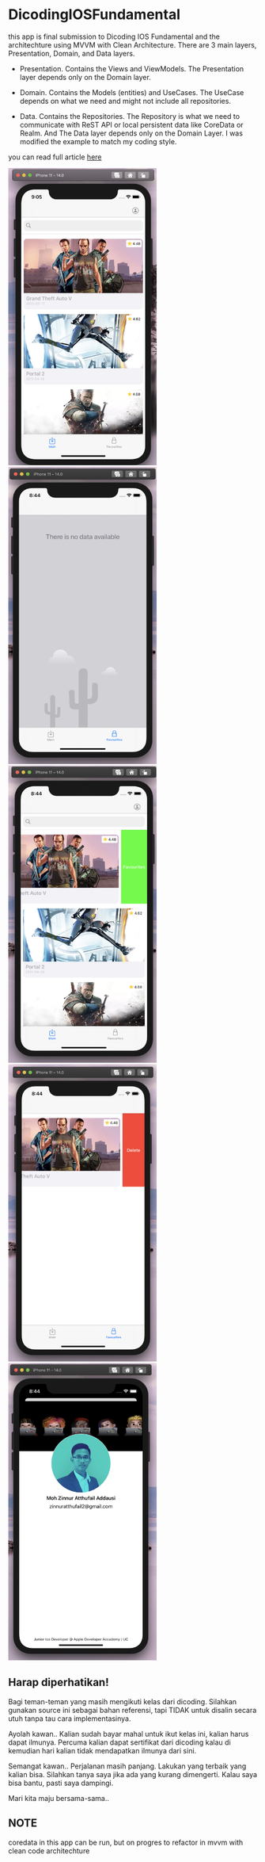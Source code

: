 # DicodingIOSFundamental
this app is final submission to Dicoding IOS Fundamental and the architechture using MVVM with Clean Architecture. There are 3 main layers, Presentation, Domain, and Data layers.


- Presentation. Contains the Views and ViewModels. The Presentation layer depends only on the Domain layer.

- Domain. Contains the Models (entities) and UseCases. The UseCase depends on what we need and might not include all repositories. 

- Data. Contains the Repositories. The Repository is what we need to communicate with ReST API or local persistent data like CoreData or Realm. And The Data layer depends only on the Domain Layer. I was modified the example to match my coding style.


you can read full article [here](https://tech.olx.com/clean-architecture-and-mvvm-on-ios-c9d167d9f5b3)

<img src="https://github.com/helloail/DicodingIOSFundamental/blob/foldering/Screenshoot/priview1.png" width="300" height="600"><img src="https://github.com/helloail/DicodingIOSFundamental/blob/foldering/Screenshoot/priview2.png" width="300" height="600"><img src="https://github.com/helloail/DicodingIOSFundamental/blob/foldering/Screenshoot/priview3.png" width="300" height="600"><img src="https://github.com/helloail/DicodingIOSFundamental/blob/foldering/Screenshoot/priview4.png" width="300" height="600"><img src="https://github.com/helloail/DicodingIOSFundamental/blob/foldering/Screenshoot/priview5.png" width="300" height="600">


## Harap diperhatikan!

Bagi teman-teman yang masih mengikuti kelas dari dicoding. Silahkan gunakan source ini sebagai bahan referensi, tapi TIDAK untuk disalin secara utuh tanpa tau cara implementasinya.

Ayolah kawan.. Kalian sudah bayar mahal untuk ikut kelas ini, kalian harus dapat ilmunya. Percuma kalian dapat sertifikat dari dicoding kalau di kemudian hari kalian tidak mendapatkan ilmunya dari sini.

Semangat kawan.. Perjalanan masih panjang. Lakukan yang terbaik yang kalian bisa. Silahkan tanya saya jika ada yang kurang dimengerti. Kalau saya bisa bantu, pasti saya dampingi.

Mari kita maju bersama-sama..


## NOTE
coredata in this app can be run, but on progres to refactor in mvvm with clean code architechture
